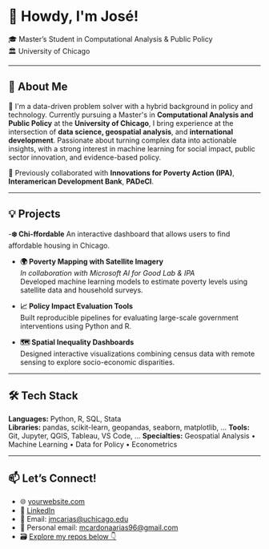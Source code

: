 # 👋 Howdy, I'm José!

🎓 Master’s Student in Computational Analysis & Public Policy  
🏛️ University of Chicago  

---

## 🚀 About Me

🧠 I'm a data-driven problem solver with a hybrid background in policy and technology. Currently pursuing a Master's in **Computational Analysis and Public Policy** at the **University of Chicago**, I bring experience at the intersection of **data science, geospatial analysis**, and **international development**. Passionate about turning complex data into actionable insights, with a strong interest in machine learning for social impact, public sector innovation, and evidence-based policy.

💼 Previously collaborated with **Innovations for Poverty Action (IPA)**, **Interamerican Development Bank**, **PADeCI**.

---

## 💡 Projects
-**❄️ Chi-ffordable**
  An interactive dashboard that allows users to find affordable housing in Chicago.

- **🌍 Poverty Mapping with Satellite Imagery**  
  _In collaboration with Microsoft AI for Good Lab & IPA_  
  Developed machine learning models to estimate poverty levels using satellite data and household surveys.

- **📈 Policy Impact Evaluation Tools**  
  Built reproducible pipelines for evaluating large-scale government interventions using Python and R.

- **🗺️ Spatial Inequality Dashboards**  
  Designed interactive visualizations combining census data with remote sensing to explore socio-economic disparities.

---

## 🛠️ Tech Stack

**Languages:** Python, R, SQL, Stata  
**Libraries:** pandas, scikit-learn, geopandas, seaborn, matplotlib, ... 
**Tools:** Git, Jupyter, QGIS, Tableau, VS Code, ...
**Specialties:** Geospatial Analysis • Machine Learning • Data for Policy • Econometrics

---

## 📫 Let’s Connect!

- 🌐 [yourwebsite.com](http://yourwebsite.com)  
- 💼 [LinkedIn](www.linkedin.com/in/jmcarias)  
- 📨 Email: jmcarias@uchicago.edu
- 📨 Personal email: mcardonaarias96@gmail.com
- 🗃️ [Explore my repos below 👇](#)
